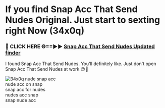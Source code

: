 # If you find Snap Acc That Send Nudes Original. Just start to sexting right Now (34x0q)

<h3>🔴 CLICK HERE 🌐==►► <a href="https://tinyurl.com/mtbk5fxa" rel="nofollow">Snap Acc That Send Nudes Updated finder</a></h3>

I found Snap Acc That Send Nudes. You'll definitely like. Just don't open Snap Acc That Send Nudes at work 😉💬

[![34x0q](https://i.imgur.com/Q8WKrnY.jpeg)](https://tinyurl.com/mtbk5fxa)
nude snap acc<br>
nude acc on snap<br>
snap acc for nudes<br>
nudes acc snap<br>
snap nude acc